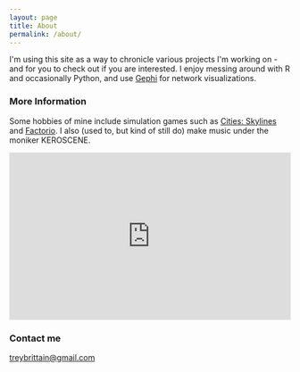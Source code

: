 ```yaml
---
layout: page
title: About
permalink: /about/
---
```


I'm using this site as a way to chronicle various projects I'm working on - and for you to check out if you are interested.
I enjoy messing around with R and occasionally Python, and use [Gephi](https://gephi.org) for network visualizations.
### More Information

Some hobbies of mine include simulation games such as [Cities: Skylines](https://store.steampowered.com/app/255710/Cities_Skylines/)
 and [Factorio](https://store.steampowered.com/app/427520/Factorio/). I also (used to, but kind of still do) make music under the moniker KEROSCENE.
 
 <dl>
<iframe width="100%" height="300" scrolling="no" frameborder="no" allow="autoplay" src="https://w.soundcloud.com/player/?url=https%3A//api.soundcloud.com/users/36079420&color=%23ff5500&auto_play=false&hide_related=false&show_comments=true&show_user=true&show_reposts=false&show_teaser=true&visual=true"></iframe>
</dl>

### Contact me

[treybrittain@gmail.com](mailto:treybrittain@gmail.com)
